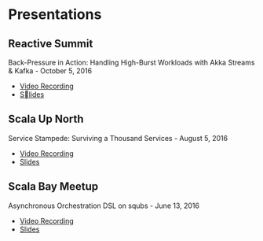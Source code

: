 # Presentations

## Reactive Summit

Back-Pressure in Action: Handling High-Burst Workloads with Akka Streams & Kafka - October 5, 2016

* [Video Recording](https://www.youtube.com/watch?v=dsuvnoEezxs)
* [Slides](http://www.slideshare.net/AkaraSucharitakul/backpressure-in-action-handling-highburst-workloads-with-akka-streams-kafka)

## Scala Up North

Service Stampede: Surviving a Thousand Services - August 5, 2016

* [Video Recording](https://www.youtube.com/watch?v=8hJMcI8O5J0&list=PL-ziwLLJ3XaLspsk9o7gQJB5oZtqS43Qu&index=5)
* [Slides](http://www.slideshare.net/AnilGursel/service-stampede-surviving-a-thousand-services)

## Scala Bay Meetup

Asynchronous Orchestration DSL on squbs - June 13, 2016

* [Video Recording](https://www.youtube.com/watch?v=qeBlZF-MB78)
* [Slides](https://www.slideshare.net/AnilGursel/asynchronous-orchestration-dsl-on-squbs)
